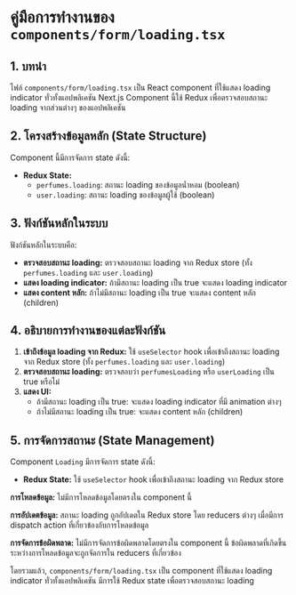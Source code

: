 # คู่มือการทำงานของ `components/form/loading.tsx`

## 1. บทนำ

ไฟล์ `components/form/loading.tsx` เป็น React component ที่ใช้แสดง loading indicator ทั่วทั้งแอปพลิเคชัน Next.js Component นี้ใช้ Redux เพื่อตรวจสอบสถานะ loading จากส่วนต่างๆ ของแอปพลิเคชัน

## 2. โครงสร้างข้อมูลหลัก (State Structure)

Component นี้มีการจัดการ state ดังนี้:

* **Redux State:**
  * `perfumes.loading`: สถานะ loading ของข้อมูลน้ำหอม (boolean)
  * `user.loading`: สถานะ loading ของข้อมูลผู้ใช้ (boolean)

## 3. ฟังก์ชันหลักในระบบ

ฟังก์ชันหลักในระบบคือ:

* **ตรวจสอบสถานะ loading:** ตรวจสอบสถานะ loading จาก Redux store (ทั้ง `perfumes.loading` และ `user.loading`)
* **แสดง loading indicator:** ถ้ามีสถานะ loading เป็น true จะแสดง loading indicator
* **แสดง content หลัก:** ถ้าไม่มีสถานะ loading เป็น true จะแสดง content หลัก (children)

## 4. อธิบายการทำงานของแต่ละฟังก์ชัน

1. **เข้าถึงข้อมูล loading จาก Redux:** ใช้ `useSelector` hook เพื่อเข้าถึงสถานะ loading จาก Redux store (ทั้ง `perfumes.loading` และ `user.loading`)
2. **ตรวจสอบสถานะ loading:** ตรวจสอบว่า `perfumesLoading` หรือ `userLoading` เป็น true หรือไม่
3. **แสดง UI:**
    * ถ้ามีสถานะ loading เป็น true: จะแสดง loading indicator ที่มี animation ต่างๆ
    * ถ้าไม่มีสถานะ loading เป็น true: จะแสดง content หลัก (children)

## 5. การจัดการสถานะ (State Management)

Component `Loading` มีการจัดการ state ดังนี้:

* **Redux State:** ใช้ `useSelector` hook เพื่อเข้าถึงสถานะ loading จาก Redux store

**การโหลดข้อมูล:** ไม่มีการโหลดข้อมูลโดยตรงใน component นี้

**การอัปเดตข้อมูล:** สถานะ loading ถูกอัปเดตใน Redux store โดย reducers ต่างๆ เมื่อมีการ dispatch action ที่เกี่ยวข้องกับการโหลดข้อมูล

**การจัดการข้อผิดพลาด:** ไม่มีการจัดการข้อผิดพลาดโดยตรงใน component นี้ ข้อผิดพลาดที่เกิดขึ้นระหว่างการโหลดข้อมูลจะถูกจัดการใน reducers ที่เกี่ยวข้อง

โดยรวมแล้ว, `components/form/loading.tsx` เป็น component ที่ใช้แสดง loading indicator ทั่วทั้งแอปพลิเคชัน มีการใช้ Redux state เพื่อตรวจสอบสถานะ loading
